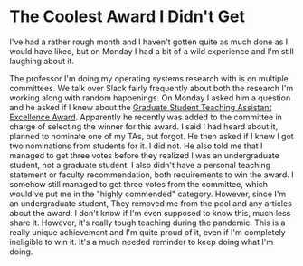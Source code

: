 # The Coolest Award I Didn't Get

I've had a rather rough month and I haven't gotten quite as much done as I
would have liked, but on Monday I had a bit of a wild experience and I'm still
laughing about it.

The professor I'm doing my operating systems research with is on multiple
committees. We talk over Slack fairly frequently about both the research I'm
working along with random happenings. On Monday I asked him a question and he
asked if I knew about the [Graduate Student Teaching Assistant Excellence Award](https://drexel.edu/graduatecollege/research-funding/excellence-awards/ta-excellence/).
Apparently he recently was added to the committee in charge of selecting the
winner for this award.
I said I had heard about it, planned to nominate one of my TAs, but forgot. He
then asked if I knew I got two nominations from students for it. I did not. He
also told me that I managed to get three votes before they realized I was an
undergraduate student, not a graduate student. I also didn't have a personal
teaching statement or faculty recommendation, both requirements to win the award.
I somehow still managed to get three votes from the committee, which would've
put me in the "highly commended" category. However, since I'm an undergraduate
student, They removed me from the pool and any articles about the award. I
don't know if I'm even supposed to know this, much less share it. However, it's
really tough teaching during the pandemic. This is a really unique achievement
and I'm quite proud of it, even if I'm completely ineligible to win it. It's a
much needed reminder to keep doing what I'm doing.


